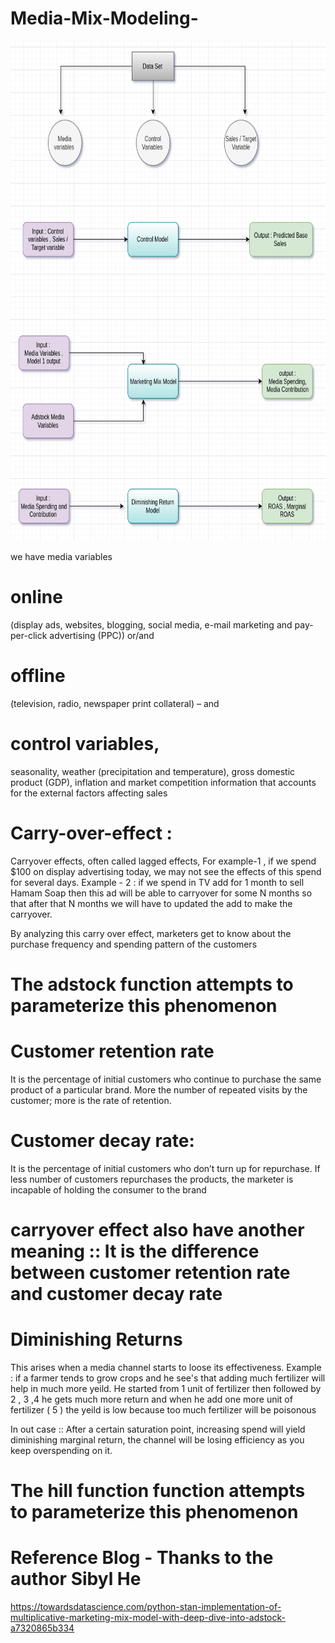 # Media-Mix-Modeling-




<p align="center">
  
  <img src="https://github.com/Ganesh9100/Media-Mix-Model--02/blob/main/MMM.png" width="600" height = "800" title="hover text">
  
</p>




we have media variables 
# online
(display ads, websites, blogging, social media, e-mail
marketing and pay-per-click advertising (PPC)) or/and
# offline 
(television, radio, newspaper print collateral) – and

# control variables,

seasonality, weather (precipitation and temperature), gross domestic product
(GDP), inflation and market competition information that
accounts for the external factors affecting sales



# Carry-over-effect :
Carryover effects, often called lagged effects,
For example-1 , if we spend $100 on display advertising today, we may not see the effects of this spend for several days.
Example - 2 :  if we spend in TV add for 1 month to sell Hamam Soap then this ad will be able to carryover for some N months so that after that N months we will have to updated the add to make the carryover.

By analyzing this carry over effect, marketers get to know about the purchase frequency and spending pattern of the customers


# The adstock function attempts to parameterize this phenomenon

# Customer retention rate 
It is the percentage of initial customers who continue to purchase the same product of a particular brand. More the number of repeated visits by the customer; more is the rate of retention.

# Customer decay rate:
It is the percentage of initial customers who don’t turn up for repurchase. If less number of customers repurchases the products, the marketer is incapable of holding the consumer to the brand

# carryover effect also have another meaning :: It is the difference between customer retention rate and customer decay rate 


# Diminishing Returns

This arises when a media channel starts to loose its effectiveness. 
Example : if a farmer tends to grow crops and he see's that adding much fertilizer will help in much more yeild. 
He started from 1 unit of fertilizer then followed by 2 , 3 ,4 he gets much more return and when he add one more unit of fertilizer ( 5 ) the yeild is low because too much fertilizer will be poisonous 

In out case :: After a certain saturation point, increasing spend will yield diminishing marginal return, the channel will be losing efficiency as you keep overspending on it.

# The hill function function attempts to parameterize this phenomenon




# Reference Blog - Thanks to the author Sibyl He


https://towardsdatascience.com/python-stan-implementation-of-multiplicative-marketing-mix-model-with-deep-dive-into-adstock-a7320865b334
